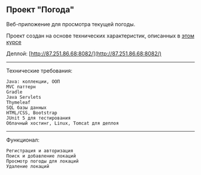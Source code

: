 ## Проект "Погода"

Веб-приложение для просмотра текущей погоды.

Проект создан на основе технических характеристик, описанных в [этом курсе](https://zhukovsd.github.io/java-backend-learning-course/projects/weather-viewer/)

Деплой: [http://87.251.86.68:8082/](http://87.251.86.68:8082/)

---
Технические требования:

    Java: коллекции, ООП
    MVC паттерн
    Gradle
    Java Servlets
    Thymeleaf
    SQL базы данных
    HTML/CSS, Bootstrap
    JUnit 5 для тестирования
    Облачный хостинг, Linux, Tomcat для деплоя
---
Функционал:

    Регистрация и авторизация
    Поиск и добавление локаций
    Просмотр погоды для локаций
    Удаление локаций

